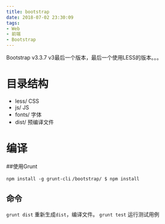 ```yaml
---
title: bootstrap
date: 2018-07-02 23:30:09
tags:
- Web
- 前端
- Bootstrap
---
```


Bootstrap v3.3.7 v3最后一个版本，最后一个使用LESS的版本。。。

# 目录结构

* less/		CSS
* js/		JS
* fonts/	字体
* dist/		预编译文件

# 编译

##使用Grunt

`npm install -g grunt-cli`
`/bootstrap/ $ npm install`

## 命令

`grunt dist` 重新生成`dist`，编译文件。
`grunt test` 运行测试用例

